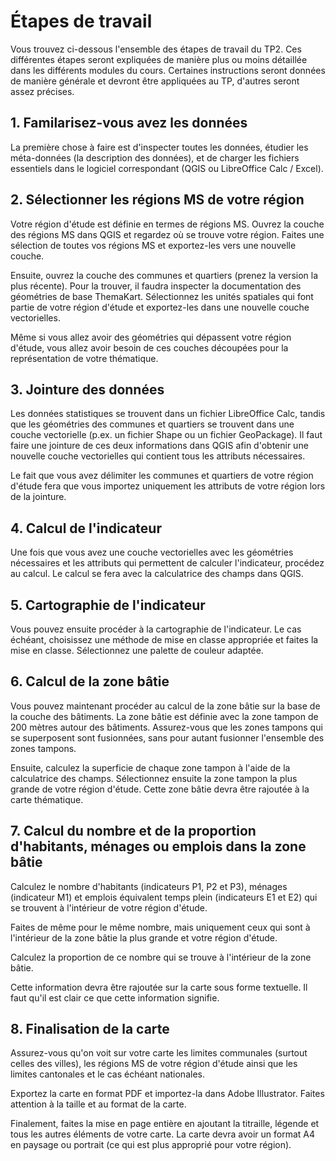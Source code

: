 # Étapes de travail

Vous trouvez ci-dessous l'ensemble des étapes de travail du TP2. Ces différentes étapes seront expliquées de manière plus ou moins détaillée dans les différents modules du cours. Certaines instructions seront données de manière générale et devront être appliquées au TP, d'autres seront assez précises. 


## 1. Familarisez-vous avez les données

La première chose à faire est d'inspecter toutes les données, étudier les méta-données (la description des données), et de charger les fichiers essentiels dans le logiciel correspondant (QGIS ou LibreOffice Calc / Excel).


## 2. Sélectionner les régions MS de votre région

Votre région d'étude est définie en termes de régions MS. Ouvrez la couche des régions MS dans QGIS et regardez où se trouve votre région. Faites une sélection de toutes vos régions MS et exportez-les vers une nouvelle couche.

Ensuite, ouvrez la couche des communes et quartiers (prenez la version la plus récente). Pour la trouver, il faudra inspecter la documentation des géométries de base ThemaKart. Sélectionnez les unités spatiales qui font partie de votre région d'étude et exportez-les dans une nouvelle couche vectorielles.

Même si vous allez avoir des géométries qui dépassent votre région d'étude, vous allez avoir besoin de ces couches découpées pour la représentation de votre thématique.


## 3. Jointure des données

Les données statistiques se trouvent dans un fichier LibreOffice Calc, tandis que les géométries des communes et quartiers se trouvent dans une couche vectorielle (p.ex. un fichier Shape ou un fichier GeoPackage). Il faut faire une jointure de ces deux informations dans QGIS afin d'obtenir une nouvelle couche vectorielles qui contient tous les attributs nécessaires.

Le fait que vous avez délimiter les communes et quartiers de votre région d'étude fera que vous importez uniquement les attributs de votre région lors de la jointure.


## 4. Calcul de l'indicateur

Une fois que vous avez une couche vectorielles avec les géométries nécessaires et les attributs qui permettent de calculer l'indicateur, procédez au calcul. Le calcul se fera avec la calculatrice des champs dans QGIS.


## 5. Cartographie de l'indicateur

Vous pouvez ensuite procéder à la cartographie de l'indicateur. Le cas échéant, choisissez une méthode de mise en classe appropriée et faites la mise en classe. Sélectionnez une palette de couleur adaptée.


## 6. Calcul de la zone bâtie

Vous pouvez maintenant procéder au calcul de la zone bâtie sur la base de la couche des bâtiments. La zone bâtie est définie avec la zone tampon de 200 mètres autour des bâtiments. Assurez-vous que les zones tampons qui se superposent sont fusionnées, sans pour autant fusionner l'ensemble des zones tampons.

Ensuite, calculez la superficie de chaque zone tampon à l'aide de la calculatrice des champs. Sélectionnez ensuite la zone tampon la plus grande de votre région d'étude. Cette zone bâtie devra être rajoutée à la carte thématique.


## 7. Calcul du nombre et de la proportion d'habitants, ménages ou emplois dans la zone bâtie

Calculez le nombre d'habitants (indicateurs P1, P2 et P3), ménages (indicateur M1) et emplois équivalent temps plein (indicateurs E1 et E2) qui se trouvent à l'intérieur de votre région d'étude.

Faites de même pour le même nombre, mais uniquement ceux qui sont à l'intérieur de la zone bâtie la plus grande et votre région d'étude.

Calculez la proportion de ce nombre qui se trouve à l'intérieur de la zone bâtie.

Cette information devra être rajoutée sur la carte sous forme textuelle. Il faut qu'il est clair ce que cette information signifie.


## 8. Finalisation de la carte

Assurez-vous qu'on voit sur votre carte les limites communales (surtout celles des villes), les régions MS de votre région d'étude ainsi que les limites cantonales et le cas échéant nationales.

Exportez la carte en format PDF et importez-la dans Adobe Illustrator. Faites attention à la taille et au format de la carte.

Finalement, faites la mise en page entière en ajoutant la titraille, légende et tous les autres éléments de votre carte. La carte devra avoir un format A4 en paysage ou portrait (ce qui est plus approprié pour votre région).
